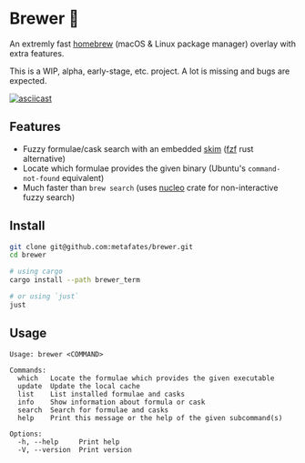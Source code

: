 # Brewer 🍺

An extremly fast [homebrew](https://brew.sh/) (macOS & Linux package manager)
overlay with extra features.

This is a WIP, alpha, early-stage, etc. project. A lot is missing and bugs are
expected.

[![asciicast](https://asciinema.org/a/xHsicw0FhBi0ehVJsuWxvtkWH.svg)](https://asciinema.org/a/xHsicw0FhBi0ehVJsuWxvtkWH)

## Features

- Fuzzy formulae/cask search with an embedded [skim] ([fzf] rust alternative)
- Locate which formulae provides the given binary (Ubuntu's `command-not-found`
  equivalent)
- Much faster than `brew search` (uses [nucleo] crate for non-interactive fuzzy
  search)

## Install

```bash
git clone git@github.com:metafates/brewer.git
cd brewer

# using cargo
cargo install --path brewer_term

# or using `just`
just
```

## Usage

```
Usage: brewer <COMMAND>

Commands:
  which   Locate the formulae which provides the given executable
  update  Update the local cache
  list    List installed formulae and casks
  info    Show information about formula or cask
  search  Search for formulae and casks
  help    Print this message or the help of the given subcommand(s)

Options:
  -h, --help     Print help
  -V, --version  Print version
```

[fzf]: https://github.com/junegunn/fzf
[nucleo]: https://github.com/helix-editor/nucleo
[skim]: https://github.com/lotabout/skim
